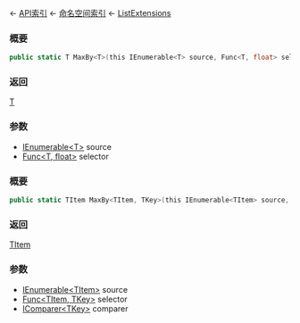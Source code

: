← [API索引](Api-Index) ← [命名空间索引](Namespace-Index) ← [ListExtensions](System.Collections.Generic.ListExtensions)

### 概要

```csharp
public static T MaxBy<T>(this IEnumerable<T> source, Func<T, float> selector)
```

### 返回

[T]()

### 参数

* [IEnumerable&lt;T&gt;](https://docs.microsoft.com/en-us/dotnet/api/System.Collections.Generic.IEnumerable-1?view=netframework-4.6) source
* [Func&lt;T, float&gt;](https://docs.microsoft.com/en-us/dotnet/api/System.Func-2?view=netframework-4.6) selector
### 概要

```csharp
public static TItem MaxBy<TItem, TKey>(this IEnumerable<TItem> source, Func<TItem, TKey> selector, IComparer<TKey> comparer = default)
```

### 返回

[TItem]()

### 参数

* [IEnumerable&lt;TItem&gt;](https://docs.microsoft.com/en-us/dotnet/api/System.Collections.Generic.IEnumerable-1?view=netframework-4.6) source
* [Func&lt;TItem, TKey&gt;](https://docs.microsoft.com/en-us/dotnet/api/System.Func-2?view=netframework-4.6) selector
* [IComparer&lt;TKey&gt;](https://docs.microsoft.com/en-us/dotnet/api/System.Collections.Generic.IComparer-1?view=netframework-4.6) comparer
